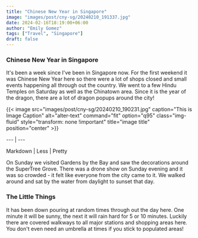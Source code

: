 ```yaml
---
title: "Chinese New Year in Singapore"
image: "images/post/cny-sg/20240210_191337.jpg"
date: 2024-02-16T18:19:00+06:00
author: "Emily Gomez"
tags: ["Travel", "Singapore"]
draft: false
---
```


### Chinese New Year in Singapore
It's been a week since I've been in Singapore now. For the first weekend it was Chinese New Year here so there were a lot of shops closed and small events happening all through out the country. We went to a few Hindu Temples on Saturday as well as the Chinatown area. Since it is the year of the dragon, there are a lot of dragon popups around the city!


{{< image src="images/post/cny-sg/20240210_190231.jpg" caption="This is Image Caption" alt="alter-text" command="fit" option="q95" class="img-fluid" style="transform: none !important" title="image title" position="center" >}}

<!-- 
{{< image src="images/post/cny-sg/20240210_190231.jpg" caption="This is Image Caption" alt="alter-text" command="fit" option="q95" class="img-fluid" title="image title" >}} | {{< image src="images/post/cny-sg/20240210_190231.jpg" caption="This is Image Caption" alt="alter-text" command="fit" option="q95" class="img-fluid" title="image title" >}}  -->
--- | ---


Markdown | Less | Pretty


On Sunday we visited Gardens by the Bay and saw the decorations around the SuperTree Grove. There was a drone show on Sunday evening and it was so crowded - it felt like everyone from the city came to it. We walked around and sat by the water from daylight to sunset that day. 



### The Little Things
It has been down pouring at random times through out the day here. One minute it will be sunny, the next it will rain hard for 5 or 10 minutes. Luckily there are covered walkways to all major stations and shopping areas here. You don't even need an umbrella at times if you stick to populated areas!